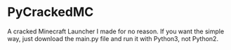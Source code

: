 # PyCrackedMC
A cracked Minecraft Launcher I made for no reason.
If you want the simple way, just download the main.py file and run it with Python3, not Python2.
